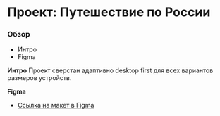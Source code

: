 # Проект: Путешествие по России

### Обзор
* Интро
* Figma

**Интро**
Проект сверстан адаптивно desktop first для всех вариантов размеров устройств.

**Figma**

* [Ссылка на макет в Figma](https://www.figma.com/file/5S2WSbEFL6awjVWJ0NWL8Q/Sprint-3_-Russia-_-desktop-mobile?node-id=28503%3A0)



